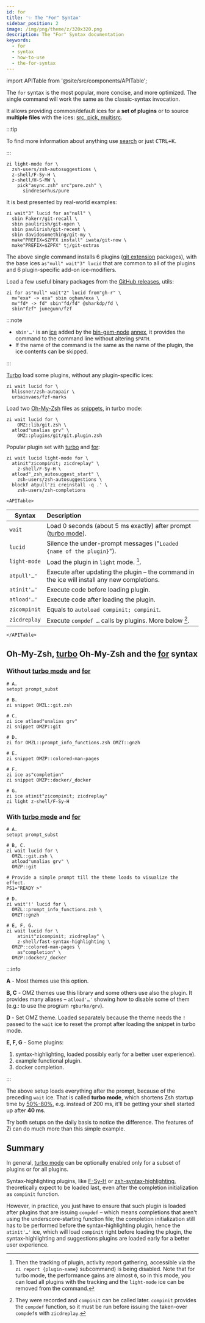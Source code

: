 ```yaml
---
id: for
title: '✨ The "For" Syntax'
sidebar_position: 2
image: /img/png/theme/z/320x320.png
description: The "For" Syntax documentation
keywords:
  - for
  - syntax
  - how-to-use
  - the-for-syntax
---
```


<!-- @format -->

import APITable from '@site/src/components/APITable';

The `for` syntax is the most popular, more concise, and more optimized. The single command will work the same as the classic-syntax invocation.

It allows providing common/default ices for a <b>set of plugins</b> or to source <b>multiple files</b> with the ices: [src, pick, multisrc][ice#src-pick-multisrc].

:::tip

To find more information about anything use [search][3] or just <kbd>CTRL+K</kbd>.

:::

```shell showLineNumbers
zi light-mode for \
  zsh-users/zsh-autosuggestions \
  z-shell/F-Sy-H \
  z-shell/H-S-MW \
    pick"async.zsh" src"pure.zsh" \
      sindresorhus/pure
```

It is best presented by real-world examples:

```shell showLineNumbers
zi wait"3" lucid for as"null" \
  sbin Fakerr/git-recall \
  sbin paulirish/git-open \
  sbin paulirish/git-recent \
  sbin davidosomething/git-my \
  make"PREFIX=$ZPFX install" iwata/git-now \
  make"PREFIX=$ZPFX" tj/git-extras
```

The above single command installs 6 plugins ([git extension][2] packages), with the base ices `as"null" wait"3" lucid` that are common to all of the plugins and 6 plugin-specific add-on ice-modifiers.

Load a few useful binary packages from the [GitHub releases][1], utils:

```shell showLineNumbers
zi for as"null" wait"2" lucid from"gh-r" \
  mv"exa* -> exa" sbin ogham/exa \
  mv"fd* -> fd" sbin"fd/fd" @sharkdp/fd \
  sbin"fzf" junegunn/fzf
```

:::note

- `sbin'…'` is an [ice][3] added by the [bin-gem-node][4] [annex][5], it provides the command to the command line without altering `$PATH`.
- If the name of the command is the same as the name of the plugin, the ice contents can be skipped.

:::

[Turbo][6] load some plugins, without any plugin-specific ices:

```shell showLineNumbers
zi wait lucid for \
  hlissner/zsh-autopair \
  urbainvaes/fzf-marks
```

Load two [Oh-My-Zsh][7] files as [snippets][8], in turbo mode:

```shell showLineNumbers
zi wait lucid for \
    OMZ::lib/git.zsh \
  atload"unalias grv" \
    OMZ::plugins/git/git.plugin.zsh
```

Popular plugin set with [turbo][6] and [for][10]:

```shell {1} showLineNumbers
zi wait lucid light-mode for \
  atinit"zicompinit; zicdreplay" \
    z-shell/F-Sy-H \
  atload"_zsh_autosuggest_start" \
    zsh-users/zsh-autosuggestions \
  blockf atpull'zi creinstall -q .' \
    zsh-users/zsh-completions
```

```mdx-code-block
<APITable>
```

| Syntax       | Description                                                                                  |
| ------------ |:-------------------------------------------------------------------------------------------- |
| `wait`       | Load 0 seconds (about 5 ms exactly) after prompt ([turbo mode][6]).                          |
| `lucid`      | Silence the under-prompt messages ("`Loaded {name of the plugin}`").                         |
| `light-mode` | Load the plugin in `light` mode. [^1].                                                       |
| `atpull'…'`  | Execute after updating the plugin – the command in the ice will install any new completions. |
| `atinit'…'`  | Execute code before loading plugin.                                                          |
| `atload'…'`  | Execute code after loading the plugin.                                                       |
| `zicompinit` | Equals to `autoload compinit; compinit`.                                                     |
| `zicdreplay` | Execute `compdef …` calls by plugins. More below [^2].                                       |

```mdx-code-block
</APITable>
```

## <i class="fa-solid fa-list"></i> Oh-My-Zsh, [turbo][6] Oh-My-Zsh and the [for][10] syntax

### <i class="fa-solid fa-forward-step"></i> Without [turbo mode][6] and [for][10]

```shell showLineNumbers
# A.
setopt prompt_subst

# B.
zi snippet OMZL::git.zsh

# C.
zi ice atload"unalias grv"
zi snippet OMZP::git

# D.
zi for OMZL::prompt_info_functions.zsh OMZT::gnzh

# E.
zi snippet OMZP::colored-man-pages

# F.
zi ice as"completion"
zi snippet OMZP::docker/_docker

# G.
zi ice atinit"zicompinit; zicdreplay"
zi light z-shell/F-Sy-H
```

### <i class="fa-solid fa-forward-fast"></i> With [turbo mode][6] and [for][10]

```shell showLineNumbers
# A.
setopt prompt_subst

# B, C.
zi wait lucid for \
  OMZL::git.zsh \
  atload"unalias grv" \
  OMZP::git

# Provide a simple prompt till the theme loads to visualize the effect.
PS1="READY >"

# D.
zi wait'!' lucid for \
  OMZL::prompt_info_functions.zsh \
  OMZT::gnzh

# E, F, G.
zi wait lucid for \
    atinit"zicompinit; zicdreplay" \
    z-shell/fast-syntax-highlighting \
  OMZP::colored-man-pages \
    as"completion" \
  OMZP::docker/_docker
```

:::info

**A** - Most themes use this option.

**B, C** - OMZ themes use this library and some others use also the plugin. It provides many aliases – `atload'…'` showing how to disable some of them (e.g.: to use the program `rgburke/grv`).

**D** - Set OMZ theme. Loaded separately because the theme needs the `!` passed to the `wait` ice to reset the prompt after loading the snippet in turbo mode.

**E, F, G** - Some plugins:

1. syntax-highlighting, loaded possibly early for a better user experience).
2. example functional plugin.
3. docker completion.

:::

The above setup loads everything after the prompt, because of the preceding `wait` ice. That is called **turbo mode**, which shortens Zsh startup time by <u>50%-80%</u>, e.g. instead of 200 ms, it'll be getting your shell started up after **40 ms**.

Try both setups on the daily basis to notice the difference. The features of Zi can do much more than this simple example.

## <i class="fa-solid fa-book-bookmark"></i> Summary

In general, [turbo mode][6] can be optionally enabled only for a subset of plugins or for all plugins.

Syntax-highlighting plugins, like [F-Sy-H][11] or [zsh-syntax-highlighting][12], theoretically expect to be loaded last, even after the completion initialization as `compinit` function.

However, in practice, you just have to ensure that such plugin is loaded after plugins that are issuing `compdef` – which means completions that aren't using the underscore-starting function file; the completion initialization still has to be performed before the syntax-highlighting plugin, hence the `atinit'…'` ice, which will load `compinit` right before loading the plugin, the syntax-highlighting and suggestions plugins are loaded early for a better user experience.

<!-- end-of-file -->
<!-- footnotes -->



<!-- links -->

[^1]: Then the tracking of plugin, activity report gathering, accessible via the `zi report {plugin-name}` subcommand) is being disabled. Note that for turbo mode, the performance gains are almost `0`, so in this mode, you can load all plugins with the tracking and the `light-mode` ice can be removed from the command.
[^2]: They were recorded and `compinit` can be called later. `compinit` provides the `compdef` function, so it must be run before issuing the taken-over `compdef`s with `zicdreplay`.

[1]: /search/?q=GH-R
[2]: /search/?q=git+ext
[3]: /search/?q=ice
[3]: /search/?q=ice
[4]: /search/?q=bin+gem+node
[5]: /search/?q=annex
[6]: /search/?q=turbo+mode
[6]: /search/?q=turbo+mode
[6]: /search/?q=turbo+mode
[7]: /search/?q=oh+my+zsh
[8]: /search/?q=snippets
[10]: /docs/guides/syntax/for
[11]: https://github.com/z-shell/F-Sy-H
[12]: https://github.com/zsh-users/zsh-syntax-highlighting
[ice#src-pick-multisrc]: /docs/guides/syntax/ice#src-pick-multisrc
